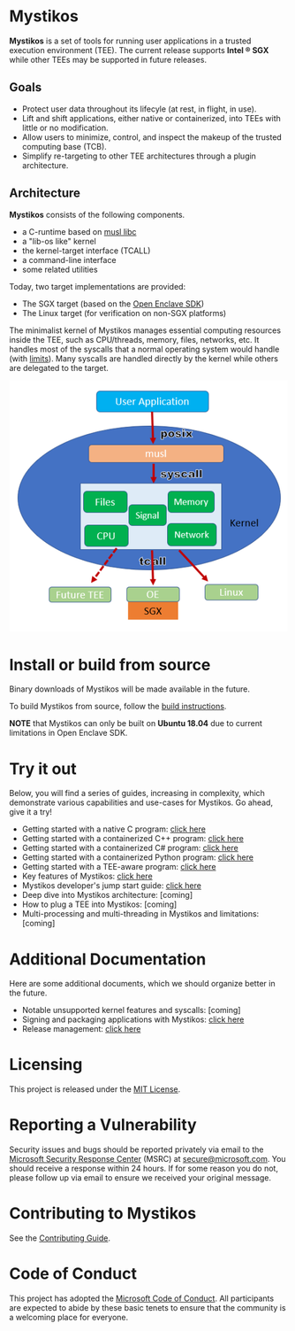 # Mystikos

**Mystikos** is a set of tools for running user applications in a trusted
execution environment (TEE). The current release supports **Intel &reg; SGX**
while other TEEs may be supported in future releases.

## Goals

- Protect user data throughout its lifecyle (at rest, in flight, in use).
- Lift and shift applications, either native or containerized, into TEEs with
  little or no modification.
- Allow users to minimize, control, and inspect the makeup of the trusted
  computing base (TCB).
- Simplify re-targeting to other TEE architectures through a plugin
  architecture.

## Architecture

**Mystikos** consists of the following components.
- a C-runtime based on [musl libc](https://musl.libc.org)
- a "lib-os like" kernel
- the kernel-target interface (TCALL)
- a command-line interface
- some related utilities

Today, two target implementations are provided:
- The SGX target (based on the [Open Enclave SDK](https://github.com/openenclave/openenclave))
- The Linux target (for verification on non-SGX platforms)

The minimalist kernel of Mystikos manages essential computing resources
inside the TEE, such as CPU/threads, memory, files, networks, etc. It handles
most of the syscalls that a normal operating system would handle (with
[limits](SYSCALL-LIMITATIONS)).  Many syscalls are handled directly by the
kernel while others are delegated to the target.

![](./arch.png)

# Install or build from source

Binary downloads of Mystikos will be made available in the future. 

To build Mystikos from source, follow the [build instructions](BUILDING).

**NOTE** that Mystikos can only be built on **Ubuntu 18.04** due to current
limitations in Open Enclave SDK.


# Try it out

Below, you will find a series of guides, increasing in complexity, which
demonstrate various capabilities and use-cases for Mystikos. Go ahead, give it
a try!

- Getting started with a native C program: [click here](doc/user-getting-started-c.md)
- Getting started with a containerized C++ program: [click here](doc/user-getting-started-docker-c++.md)
- Getting started with a containerized C# program: [click here](doc/user-getting-started-docker-dotnet.md)
- Getting started with a containerized Python program: [click here](doc/user-getting-started-docker-python.md)
- Getting started with a TEE-aware program: [click here](doc/user-getting-started-tee-aware.md)
- Key features of Mystikos: [click here](doc/key-features.md)
- Mystikos developer's jump start guide: [click here](doc/dev-jumpstart.md)
- Deep dive into Mystikos architecture: [coming]
- How to plug a TEE into Mystikos: [coming]
- Multi-processing and multi-threading in Mystikos and limitations: [coming]

# Additional Documentation

Here are some additional documents, which we should organize better in the future.

- Notable unsupported kernel features and syscalls: [coming]
- Signing and packaging applications with Mystikos: [click here](doc/sign-package.md)
- Release management: [click here](doc/releasing.md)

# Licensing

This project is released under the [MIT License](LICENSE).

# Reporting a Vulnerability

Security issues and bugs should be reported privately via email to the
[Microsoft Security Response Center](https://www.microsoft.com/en-us/msrc)
(MSRC) at secure@microsoft.com. You should receive a response within 24 hours.
If for some reason you do not, please follow up via email to ensure we received
your original message.

# Contributing to Mystikos

See the [Contributing Guide](CONTRIBUTING).

# Code of Conduct

This project has adopted the
[Microsoft Code of Conduct](https://opensource.microsoft.com/codeofconduct/).
All participants are expected to abide by these basic tenets to ensure that the
community is a welcoming place for everyone.

